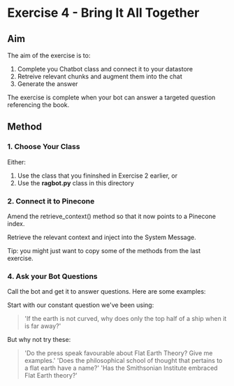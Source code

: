# Exercise 4 - Bring It All Together

## Aim

The aim of the exercise is to:

1. Complete you Chatbot class and connect it to your datastore
2. Retreive relevant chunks and augment them into the chat
3. Generate the answer

The exercise is complete when your bot can answer a targeted 
question referencing the book.

## Method

### 1. Choose Your Class

Either:

1. Use the class that you fininshed in Exercise 2 earlier, or
2. Use the **ragbot.py** class in this directory


### 2. Connect it to Pinecone

Amend the retrieve_context() method so that it now points to a Pinecone index.

Retrieve the relevant context and inject into the System Message.

Tip: you might just want to copy some of the methods from the last exercise.

### 4. Ask your Bot Questions

Call the bot and get it to answer questions. Here are some examples:

Start with our constant question we've been using:

> 'If the earth is not curved, why does only the top half of a ship when it is far away?'

But why not try these:

> 'Do the press speak favourable about Flat Earth Theory? Give me examples.'
> 'Does the philosophical school of thought that pertains to a flat earth have a name?'
> 'Has the Smithsonian Institute embraced Flat Earth theory?'

